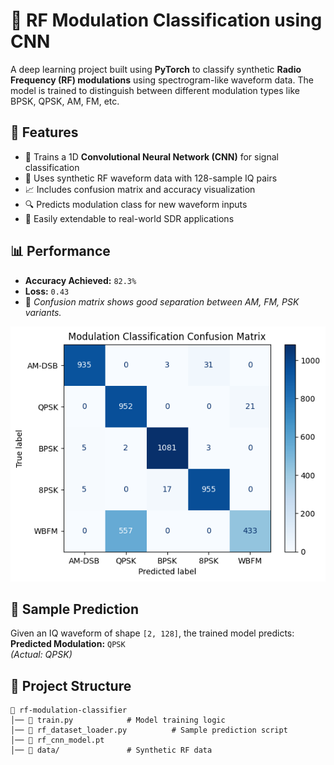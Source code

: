 
# 📡 RF Modulation Classification using CNN  
A deep learning project built using **PyTorch** to classify synthetic **Radio Frequency (RF) modulations** using spectrogram-like waveform data. The model is trained to distinguish between different modulation types like BPSK, QPSK, AM, FM, etc.

## 🚀 Features  
- 🧠 Trains a 1D **Convolutional Neural Network (CNN)** for signal classification  
- 🔁 Uses synthetic RF waveform data with 128-sample IQ pairs  
- 📈 Includes confusion matrix and accuracy visualization  
- 🔍 Predicts modulation class for new waveform inputs  
- 🔧 Easily extendable to real-world SDR applications  


## 📊 Performance  
- **Accuracy Achieved:** `82.3%`  
- **Loss:** `0.43`  
- 📌 *Confusion matrix shows good separation between AM, FM, PSK variants.*  

![Confusion Matrix](output.png)

## 🧪 Sample Prediction  
Given an IQ waveform of shape `[2, 128]`, the trained model predicts:  
**Predicted Modulation:** `QPSK`  
*(Actual: QPSK)*

## 📂 Project Structure  
```
📁 rf-modulation-classifier  
│── 📄 train.py            # Model training logic  
│── 📄 rf_dataset_loader.py          # Sample prediction script  
│── 📄 rf_cnn_model.pt            
│── 📁 data/               # Synthetic RF data  

```
